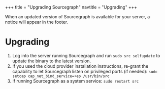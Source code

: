 +++
title = "Upgrading Sourcegraph"
navtitle = "Upgrading"
+++

When an updated version of Sourcegraph is available for your server, a
notice will appear in the footer.

# Upgrading

1. Log into the server running Sourcegraph and run `sudo src
   selfupdate` to update the binary to the latest version.
1. If you used the cloud provider installation instructions, re-grant
   the capability to let Sourcegraph listen on privileged ports (if
   needed): `sudo setcap cap_net_bind_service=+ep /usr/bin/src`
1. If running Sourcegraph as a system service: `sudo restart src`
